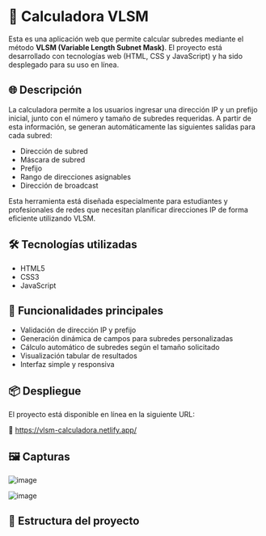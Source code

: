 # 📡 Calculadora VLSM

Esta es una aplicación web que permite calcular subredes mediante el método **VLSM (Variable Length Subnet Mask)**. El proyecto está desarrollado con tecnologías web (HTML, CSS y JavaScript) y ha sido desplegado para su uso en línea.

## 🌐 Descripción

La calculadora permite a los usuarios ingresar una dirección IP y un prefijo inicial, junto con el número y tamaño de subredes requeridas. A partir de esta información, se generan automáticamente las siguientes salidas para cada subred:

- Dirección de subred
- Máscara de subred
- Prefijo
- Rango de direcciones asignables
- Dirección de broadcast

Esta herramienta está diseñada especialmente para estudiantes y profesionales de redes que necesitan planificar direcciones IP de forma eficiente utilizando VLSM.

## 🛠️ Tecnologías utilizadas

- HTML5
- CSS3
- JavaScript

## 🚀 Funcionalidades principales

- Validación de dirección IP y prefijo
- Generación dinámica de campos para subredes personalizadas
- Cálculo automático de subredes según el tamaño solicitado
- Visualización tabular de resultados
- Interfaz simple y responsiva

## 📦 Despliegue

El proyecto está disponible en línea en la siguiente URL:

🔗 https://vlsm-calculadora.netlify.app/

## 🖼️ Capturas

![image](https://github.com/user-attachments/assets/1497e0c5-c761-46fb-9b36-5eed4c076e21)

![image](https://github.com/user-attachments/assets/b00cbd64-2a0b-445e-a878-69922a980c26)


## 📁 Estructura del proyecto

